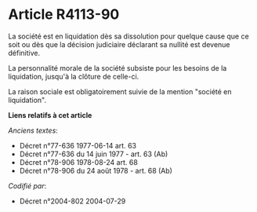 # Article R4113-90

La société est en liquidation dès sa dissolution pour quelque cause que ce soit ou dès que la décision judiciaire déclarant
sa nullité est devenue définitive.

La personnalité morale de la société subsiste pour les besoins de la liquidation, jusqu'à la clôture de celle-ci.

La raison sociale est obligatoirement suivie de la mention "société en liquidation".

**Liens relatifs à cet article**

_Anciens textes_:

  - Décret n°77-636 1977-06-14 art. 63
  - Décret n°77-636 du 14 juin 1977 - art. 63 (Ab)
  - Décret n°78-906 1978-08-24 art. 68
  - Décret n°78-906 du 24 août 1978 - art. 68 (Ab)

_Codifié par_:

  - Décret n°2004-802 2004-07-29
